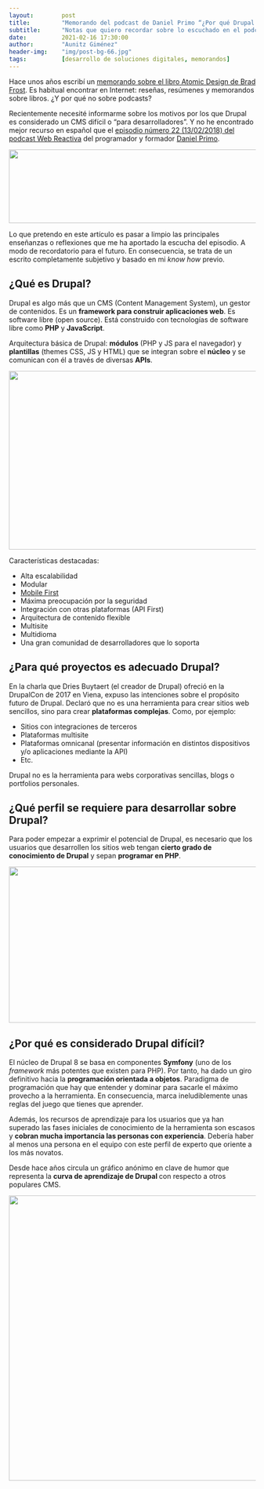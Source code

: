 ```yaml
---
layout:        post
title:         "Memorando del podcast de Daniel Primo “¿Por qué Drupal es difícil?”"
subtitle:      "Notas que quiero recordar sobre lo escuchado en el podcast"
date:          2021-02-16 17:30:00
author:        "Aunitz Giménez"
header-img:    "img/post-bg-66.jpg"
tags:          [desarrollo de soluciones digitales, memorandos]
---
```


<p>Hace unos años escribí un <a href="{{ site.baseurl }}{% post_url 2017-09-15-memorando-libro-atomic-design-brad-frost %}">memorando sobre el libro Atomic Design de Brad Frost</a>. Es habitual encontrar en Internet: reseñas, resúmenes y memorandos sobre libros. ¿Y por qué no sobre podcasts?</p>

<p>Recientemente necesité informarme sobre los motivos por los que Drupal es considerado un CMS difícil o “para desarrolladores”. Y no he encontrado mejor recurso en español que el <a href="https://www.danielprimo.io/blog/por-que-drupal-es-dificil" target="_blank" rel="noopener noreferrer">episodio número 22 (13/02/2018) del podcast Web Reactiva</a> del programador y formador <a href="https://www.danielprimo.io/" target="_blank" rel="noopener noreferrer">Daniel Primo</a>.</p>

<p><img src="{{ site.baseurl }}/img/memorando-por-que-drupal-es-dificil-01.png" width="600" height="150" loading="lazy" alt=""></p>

<p>Lo que pretendo en este artículo es pasar a limpio las principales enseñanzas o reflexiones que me ha aportado la escucha del episodio. A modo de recordatorio para el futuro. En consecuencia, se trata de un escrito completamente subjetivo y basado en mi <em>know how</em> previo.</p>

<h2>¿Qué es Drupal?</h2>
<p>Drupal es algo más que un CMS (Content Management System), un gestor de contenidos. Es un <strong>framework para construir aplicaciones web</strong>. Es software libre (open source). Está construido con tecnologías de software libre como <strong>PHP</strong> y <strong>JavaScript</strong>.</p>

<p>Arquitectura básica de Drupal: <strong>módulos</strong> (PHP y JS para el navegador) y <strong>plantillas</strong> (themes CSS, JS y HTML) que se integran sobre el <strong>núcleo</strong> y se comunican con él a través de diversas <strong>APIs</strong>.</p>

<p><img src="{{ site.baseurl }}/img/memorando-por-que-drupal-es-dificil-02.png" width="650" height="364" loading="lazy" alt=""></p>

<p>Características destacadas:</p>
<ul>
	<li>Alta escalabilidad</li>
	<li>Modular</li>
	<li><a href="{{ site.baseurl }}{% post_url 2020-04-06-que-es-mobile-first %}">Mobile First</a></li>
	<li>Máxima preocupación por la seguridad</li>
	<li>Integración con otras plataformas (API First)</li>
	<li>Arquitectura de contenido flexible</li>
	<li>Multisite</li>
	<li>Multidioma</li>
	<li>Una gran comunidad de desarrolladores que lo soporta</li>
</ul>

<h2>¿Para qué proyectos es adecuado Drupal?</h2>
<p>En la charla que Dries Buytaert (el creador de Drupal) ofreció en la DrupalCon de 2017 en Viena, expuso las intenciones sobre el propósito futuro de Drupal. Declaró que no es una herramienta para crear sitios web sencillos, sino para crear <strong>plataformas complejas</strong>. Como, por ejemplo:</p>
<ul>
	<li>Sitios con integraciones de terceros</li>
	<li>Plataformas multisite</li>
	<li>Plataformas omnicanal (presentar información en distintos dispositivos y/o aplicaciones mediante la API)</li>
	<li>Etc.</li>
</ul>

<p>Drupal no es la herramienta para webs corporativas sencillas, blogs o portfolios personales.</p>

<h2>¿Qué perfil se requiere para desarrollar sobre Drupal?</h2>
<p>Para poder empezar a exprimir el potencial de Drupal, es necesario que los usuarios que desarrollen los sitios web tengan <strong>cierto grado de conocimiento de Drupal</strong> y sepan <strong>programar en PHP</strong>.</p>

<p><img src="{{ site.baseurl }}/img/memorando-por-que-drupal-es-dificil-03.jpg" width="720" height="318" loading="lazy" alt=""></p>

<h2>¿Por qué es considerado Drupal difícil?</h2>
<p>El núcleo de Drupal 8 se basa en componentes <strong>Symfony</strong> (uno de los <em>framework</em> más potentes que existen para PHP). Por tanto, ha dado un giro definitivo hacia la <strong>programación orientada a objetos</strong>. Paradigma de programación que hay que entender y dominar para sacarle el máximo provecho a la herramienta. En consecuencia, marca ineludiblemente unas reglas del juego que tienes que aprender.</p>

<p>Además, los recursos de aprendizaje para los usuarios que ya han superado las fases iniciales de conocimiento de la herramienta son escasos y <strong>cobran mucha importancia las personas con experiencia</strong>. Debería haber al menos una persona en el equipo con este perfil de experto que oriente a los más novatos.</p>
<p>Desde hace años circula un gráfico anónimo en clave de humor que representa la <strong>curva de aprendizaje de Drupal </strong>con respecto a otros populares CMS.</p>

<p><img src="{{ site.baseurl }}/img/memorando-por-que-drupal-es-dificil-04.png" width="600" height="581" loading="lazy" alt=""></p>